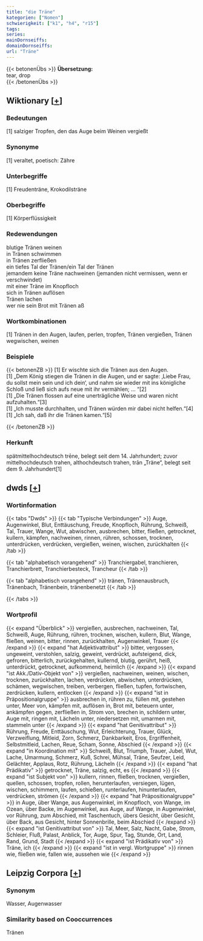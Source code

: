 ```yaml
---
title: "die Träne"
kategorien: ["Nomen"]
schwierigkeit: ["k1", "h4", "r15"]
tags:
series:
mainDornseiffs:
domainDornseiffs:
url: "Träne"
---
```


{{< betonenÜbs >}}
**Übersetzung:**  
tear, drop  
{{< /betonenÜbs >}}

## Wiktionary [[+](https://de.wiktionary.org/wiki/Träne)]

### Bedeutungen
[1] salziger Tropfen, den das Auge beim Weinen vergießt  

### Synonyme
[1] veraltet, poetisch: Zähre  

### Unterbegriffe
[1] Freudenträne, Krokodilsträne  

### Oberbegriffe
[1] Körperflüssigkeit  

### Redewendungen
blutige Tränen weinen  
in Tränen schwimmen  
in Tränen zerfließen  
ein tiefes Tal der Tränen/ein Tal der Tränen  
jemandem keine Träne nachweinen (jemanden nicht vermissen, wenn er verschwindet)  
mit einer Träne im Knopfloch  
sich in Tränen auflösen  
Tränen lachen  
wer nie sein Brot mit Tränen aß  

### Wortkombinationen
[1] Tränen in den Augen, laufen, perlen, tropfen, Tränen vergießen, Tränen wegwischen, weinen  

### Beispiele
{{< betonenZB >}}
[1] Er wischte sich die Tränen aus den Augen.  
[1] „Dem König stiegen die Tränen in die Augen, und er sagte: ‚Liebe Frau, du sollst mein sein und ich dein‘, und nahm sie wieder mit ins königliche Schloß und ließ sich aufs neue mit ihr vermählen; … “[2]  
[1] „Die Tränen flossen auf eine unerträgliche Weise und waren nicht aufzuhalten.“[3]  
[1] „Ich musste durchhalten, und Tränen würden mir dabei nicht helfen.“[4]  
[1] „Ich sah, daß ihr die Tränen kamen.“[5]  

{{< /betonenZB >}}
### Herkunft
spätmittelhochdeutsch trēne, belegt seit dem 14. Jahrhundert; zuvor mittelhochdeutsch trahen, althochdeutsch trahen, trān „Träne“, belegt seit dem 9. Jahrhundert[1]  



## dwds [[+](https://www.dwds.de/wb/Träne)]

### Wortinformation
{{< tabs "Dwds" >}}
{{< tab "Typische Verbindungen" >}}
Auge, Augenwinkel, Blut, Enttäuschung, Freude, Knopfloch, Rührung, Schweiß, Tal, Trauer, Wange, Wut, abwischen, ausbrechen, bitter, fließen, getrocknet, kullern, kämpfen, nachweinen, rinnen, rühren, schossen, trocknen, unterdrücken, verdrücken, vergießen, weinen, wischen, zurückhalten
{{< /tab >}}

{{< tab "alphabetisch vorangehend" >}}
Tranchiergabel, tranchieren, Tranchierbrett, Tranchierbesteck, Trancheur
{{< /tab >}}

{{< tab "alphabetisch vorangehend" >}}
tränen, Tränenausbruch, Tränenbach, Tränenbein, tränenbenetzt
{{< /tab >}}

{{< /tabs >}}

### Wortprofil
{{< expand "Überblick" >}} vergießen, ausbrechen, nachweinen, Tal, Schweiß, Auge, Rührung, rühren, trocknen, wischen, kullern, Blut, Wange, fließen, weinen, bitter, rinnen, zurückhalten, Augenwinkel, Trauer {{< /expand >}}
{{< expand "hat Adjektivattribut" >}} bitter, vergossen, ungeweint, verstohlen, salzig, geweint, verdrückt, aufsteigend, dick, gefroren, bitterlich, zurückgehalten, kullernd, blutig, gerührt, heiß, unterdrückt, getrocknet, aufkommend, heimlich {{< /expand >}}
{{< expand "ist Akk./Dativ-Objekt von" >}} vergießen, nachweinen, weinen, wischen, trocknen, zurückhalten, lachen, verdrücken, abwischen, unterdrücken, schämen, wegwischen, treiben, verbergen, fließen, tupfen, fortwischen, zerdrücken, kullern, entlocken {{< /expand >}}
{{< expand "ist in Präpositionalgruppe" >}} ausbrechen in, rühren zu, füllen mit, gestehen unter, Meer von, kämpfen mit, auflösen in, Brot mit, beteuern unter, ankämpfen gegen, zerfließen in, Strom von, brechen in, schildern unter, Auge mit, ringen mit, Lächeln unter, niedersetzen mit, umarmen mit, stammeln unter {{< /expand >}}
{{< expand "hat Genitivattribut" >}} Rührung, Freude, Enttäuschung, Wut, Erleichterung, Trauer, Glück, Verzweiflung, Mitleid, Zorn, Schmerz, Dankbarkeit, Eros, Ergriffenheit, Selbstmitleid, Lachen, Reue, Scham, Sonne, Abschied {{< /expand >}}
{{< expand "in Koordination mit" >}} Schweiß, Blut, Triumph, Trauer, Jubel, Wut, Lache, Umarmung, Schmerz, Kuß, Schrei, Mühsal, Träne, Seufzer, Leid, Gelächter, Applaus, Rotz, Rührung, Lächeln {{< /expand >}}
{{< expand "hat Prädikativ" >}} getrocknet, Träne, salzig, echt, es {{< /expand >}}
{{< expand "ist Subjekt von" >}} kullern, rinnen, fließen, trocknen, vergießen, quellen, schossen, tropfen, rollen, herunterlaufen, versiegen, lügen, wischen, schimmern, laufen, schießen, runterlaufen, hinunterlaufen, verdrücken, strömen {{< /expand >}}
{{< expand "hat Präpositionalgruppe" >}} in Auge, über Wange, aus Augenwinkel, im Knopfloch, von Wange, im Ozean, über Backe, im Augenwinkel, aus Auge, auf Wange, in Augenwinkel, vor Rührung, zum Abschied, mit Taschentuch, übers Gesicht, über Gesicht, über Back, aus Gesicht, hinter Sonnenbrille, beim Abschied {{< /expand >}}
{{< expand "ist Genitivattribut von" >}} Tal, Meer, Salz, Nacht, Gabe, Strom, Schleier, Fluß, Palast, Anblick, Tor, Auge, Spur, Tag, Stunde, Ort, Land, Rand, Grund, Stadt {{< /expand >}}
{{< expand "ist Prädikativ von" >}} Träne, ich {{< /expand >}}
{{< expand "ist in vergl. Wortgruppe" >}} rinnen wie, fließen wie, fallen wie, aussehen wie {{< /expand >}}

## Leipzig Corpora [[+](https://corpora.uni-leipzig.de/en/res?word=Träne&corpusId=deu_newscrawl-public_2018)]


### Synonym
Wasser, Augenwasser


### Similarity based on Cooccurrences
Tränen

